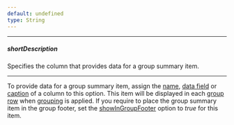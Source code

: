 ```yaml
---
default: undefined
type: String
---
```

---
##### shortDescription
Specifies the column that provides data for a group summary item.

---
To provide data for a group summary item, assign the [name](/api-reference/10%20UI%20Widgets/dxDataGrid/1%20Configuration/columns/name.md '/Documentation/ApiReference/UI_Widgets/dxDataGrid/Configuration/columns/#name'), [data field](/api-reference/10%20UI%20Widgets/dxDataGrid/1%20Configuration/columns/dataField.md '/Documentation/ApiReference/UI_Widgets/dxDataGrid/Configuration/columns/#dataField') or [caption](/api-reference/10%20UI%20Widgets/dxDataGrid/1%20Configuration/columns/caption.md '/Documentation/ApiReference/UI_Widgets/dxDataGrid/Configuration/columns/#caption') of a column to this option. This item will be displayed in each [group row](/concepts/05%20Widgets/DataGrid/001%20Visual%20Elements/100%20Group%20Rows '/Documentation/Guide/Widgets/DataGrid/Visual_Elements/#Group_Rows') when [grouping](/concepts/05%20Widgets/DataGrid/040%20Grouping/010%20Grouping.md '/Documentation/Guide/Widgets/DataGrid/Grouping/') is applied. If you require to place the group summary item in the group footer, set the [showInGroupFooter](/Documentation/ApiReference/UI_Widgets/dxDataGrid/Configuration/summary/totalItems/#showInGroupFooter) option to *true* for this item.